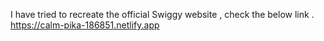 I have tried to recreate the official Swiggy website , check the below link .
https://calm-pika-186851.netlify.app